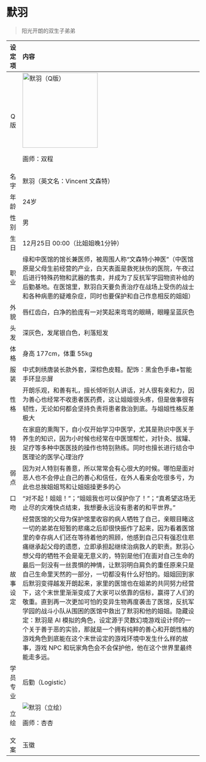 # 默羽
> 阳光开朗的双生子弟弟

|设定项|内容|
|:-:|:-|
|Q版|<img src="/img/Q/Q-moyu.png" alt="默羽（Q版）" height="196px"><p>画师：双程</p>|
|名字|默羽（英文名：Vincent 文森特）|
|年龄|24岁|
|性别|男|
|生日|12月25日 00:00（比姐姐晚1分钟）|
|职业|缘和中医馆的馆长兼医师，被周围人称“文森特小神医”（中医馆原是父母生前经营的产业，白天表面是救死扶伤的医院，午夜过后进行特殊药物和武器的售卖，并成为了反抗军学园物资补给的后勤基地。在医馆里，默羽白天要负责治疗在战场上受伤的战士和各种病患的疑难杂症，同时也要保护和自己作息相反的姐姐）|
|外貌|唇红齿白，白净的脸庞有一对笑起来弯弯的眼睛，眼瞳呈蓝灰色|
|头发|深灰色，发尾银白色，利落短发|
|体格|身高 177cm，体重 55kg|
|服装|中式刺绣唐装长款外套，深棕色皮鞋。配饰：黑金色手串+智能手环显示屏|
|性格|开朗乐观，和善有礼，擅长倾听别人讲话，对人很有亲和力，因为善心也经常不收患者医药费，这让姐姐很头疼，但是做事很有韧性，无论如何都会坚持负责将患者救治到底。与姐姐性格反差极大|
|特技|在家庭的熏陶下，自小仅开始学习中医学，尤其是熟识中医关于养生的知识，因为小时候也经常在中医馆帮忙，对针灸、拔罐、足疗等多种中医医技的操作也特别熟练。同时也擅长进行结合中医理论的医学心理治疗|
|弱点|因为对人特别有善意，所以常常会有心很大的时候。哪怕是面对恶人也不会停止自己的善心和信任，在外人看来会吃很多亏，为此也总挨姐姐骂和让姐姐操更多的心|
|口吻|“对不起！姐姐！”；“姐姐我也可以保护你了！”；“真希望这场无止尽的灾难快点结束，我想要永远没有患者的和平世界。”|
|故事设定|经营医馆的父母为保护馆里收容的病人牺牲了自己，亲眼目睹这一切的弟弟在短暂的悲痛之后却很快振作了起来，因为看着医馆里的幸存病人们还在等待着他的照顾，他感到自己只有强忍住悲痛继承起父母的遗愿，立即承担起继续治病救人的职责。默羽心想父母的牺牲不会是毫无意义的，特别是他们在面对自己生命的最后一刻没有一丝畏惧的神情，让默羽明白肩负的重任原来只是自己生命里天然的一部分，一切都没有什么好怕的。姐姐回到家后默羽变得越发开朗起来，家里的医馆也在姐弟的共同努力经营下，这个末世里渐渐变成了大家可以依靠的信标，赢得了人们的敬重。直到再一次更加可怕的变异生物再度袭击了医馆，反抗军学园的战斗小队从围困的医馆中救出了默羽和他的姐姐。隐藏设定：默羽是 AI 模拟的角色，设定源于灵数幻境游戏设计师的一个关于善于恶的实验，那就是一个拥有纯粹的善心和开朗性格的游戏角色到底能在这个末世设定的游戏环境中发生什么样的故事，游戏 NPC 和玩家角色会不会保护他，他在这个世界里最终能走多远。|
|学员专业|后勤（Logistic）|
|立绘|![默羽（立绘）](/img/figure/moyu.png)<p>画师：杏杏</p>|
|文案|玉徽|